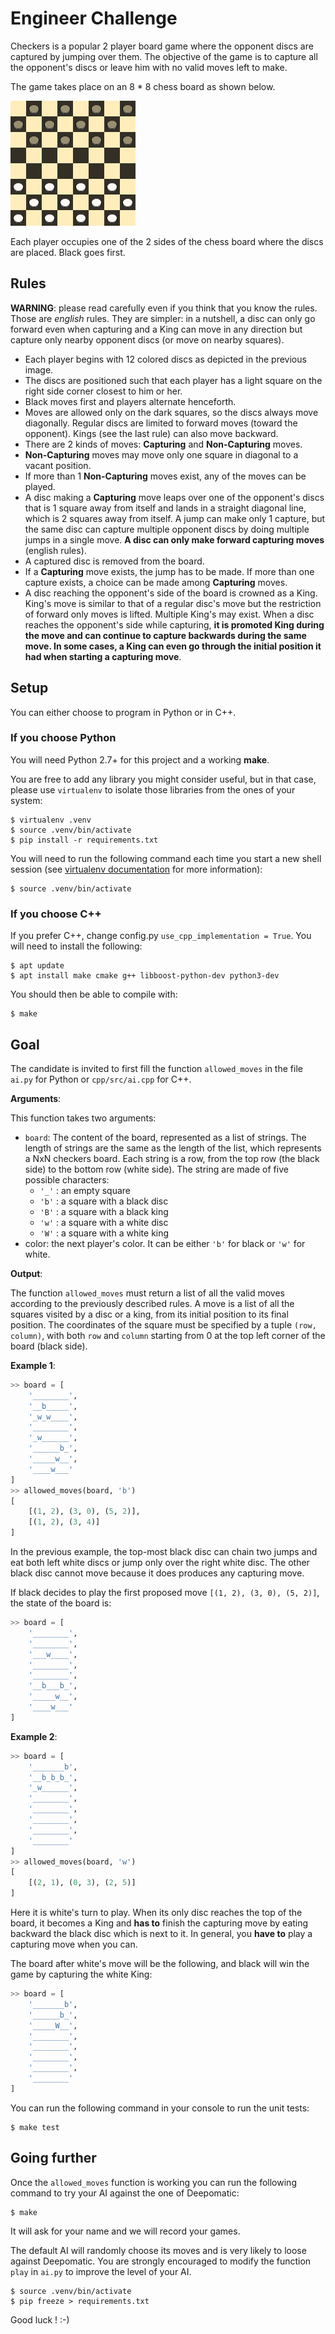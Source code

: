 # Engineer Challenge

Checkers is a popular 2 player board game where the opponent discs are captured by jumping over them. The objective of the game is to capture all the opponent's discs or leave him with no valid moves left to make.

The game takes place on an 8 * 8 chess board as shown below.

![Checkers](imgs/checkers.png)

Each player occupies one of the 2 sides of the chess board where the discs are placed. Black goes first.

## Rules
**WARNING**: please read carefully even if you think that you know the rules. Those are *english* rules. They are simpler: in a nutshell, a disc can only go forward even when capturing and a King can move in any direction but capture only nearby opponent discs (or move on nearby squares).

- Each player begins with 12 colored discs as depicted in the previous image.
- The discs are positioned such that each player has a light square on the right side corner closest to him or her.
- Black moves first and players alternate henceforth.
- Moves are allowed only on the dark squares, so the discs always move diagonally. Regular discs are limited to forward moves (toward the opponent). Kings (see the last rule) can also move backward.
- There are 2 kinds of moves: **Capturing** and **Non-Capturing** moves.
- **Non-Capturing** moves may move only one square in diagonal to a vacant position.
- If more than 1 **Non-Capturing** moves exist, any of the moves can be played.
- A disc making a **Capturing** move leaps over one of the opponent's discs that is 1 square away from itself and lands in a straight diagonal line, which is 2 squares away from itself. A jump can make only 1 capture, but the same disc can capture multiple opponent discs by doing multiple jumps in a single move. **A disc can only make forward capturing moves** (english rules).
- A captured disc is removed from the board.
- If a **Capturing** move exists, the jump has to be made. If more than one capture exists, a choice can be made among **Capturing** moves.
- A disc reaching the opponent's side of the board is crowned as a King. King's move is similar to that of a regular disc's move but the restriction of forward only moves is lifted. Multiple King's may exist. When a disc reaches the opponent's side while capturing, **it is promoted King during the move and can continue to capture backwards during the same move. In some cases, a King can even go through the initial position it had when starting a capturing move**.

## Setup

You can either choose to program in Python or in C++.

### If you choose Python

You will need Python 2.7+ for this project and a working **make**.

You are free to add any library you might consider useful, but in that case, please use ```virtualenv``` to isolate those libraries from the ones of your system:

```
$ virtualenv .venv
$ source .venv/bin/activate
$ pip install -r requirements.txt
```

You will need to run the following command each time you start a new shell session (see [virtualenv documentation](https://virtualenv.pypa.io/en/stable/userguide/) for more information):

```
$ source .venv/bin/activate
```

### If you choose C++

If you prefer C++, change config.py `use_cpp_implementation = True`. You will need to install the following:

```
$ apt update
$ apt install make cmake g++ libboost-python-dev python3-dev
```

You should then be able to compile with:

```
$ make
```

## Goal

The candidate is invited to first fill the function ```allowed_moves``` in the file ```ai.py``` for Python or ```cpp/src/ai.cpp``` for C++.

**Arguments**:

This function takes two arguments:
- ```board```: The content of the board, represented as a list of strings. The length of strings are the same as the length of the list, which represents a NxN checkers board. Each string is a row, from the top row (the black side) to the bottom row (white side). The string are made of five possible characters:
    - ```'_'``` : an empty square
    - ```'b'``` : a square with a black disc
    - ```'B'``` : a square with a black king
    - ```'w'``` : a square with a white disc
    - ```'W'``` : a square with a white king
- color: the next player's color. It can be either ```'b'``` for black or ```'w'``` for white.

**Output**:

The function ```allowed_moves``` must return a list of all the valid moves according to the previously described rules. A move is a list of all the squares visited by a disc or a king, from its initial position to its final position. The coordinates of the square must be specified by a tuple ```(row, column)```, with both ```row``` and ```column``` starting from 0 at the top left corner of the board (black side).

**Example 1**:

```python
>> board = [
    '________',
    '__b_____',
    '_w_w____',
    '________',
    '_w______',
    '______b_',
    '_____w__',
    '____w___'
]
>> allowed_moves(board, 'b')
[
    [(1, 2), (3, 0), (5, 2)],
    [(1, 2), (3, 4)]
]
```

In the previous example, the top-most black disc can chain two jumps and eat both left white
discs or jump only over the right white disc. The other black disc cannot move because it does produces any capturing move.

If black decides to play the first proposed move ```[(1, 2), (3, 0), (5, 2)]```, the state of the board is:

```python
>> board = [
    '________',
    '________',
    '___w____',
    '________',
    '________',
    '__b___b_',
    '_____w__',
    '____w___'
]
```

**Example 2**:

```python
>> board = [
    '_______b',
    '__b_b_b_',
    '_w______',
    '________',
    '________',
    '________',
    '________',
    '________'
]
>> allowed_moves(board, 'w')
[
    [(2, 1), (0, 3), (2, 5)]
]
```

Here it is white's turn to play. When its only disc reaches the top of the board, it becomes a King and **has to** finish the capturing move by eating backward the black disc which is next to it. In general, you **have to** play a capturing move when you can.

The board after white's move will be the following, and black will win the game by capturing the white King:

```python
>> board = [
    '_______b',
    '______b_',
    '_____W__',
    '________',
    '________',
    '________',
    '________',
    '________'
]
```

You can run the following command in your console to run the unit tests:

```
$ make test
```

## Going further

Once the ```allowed_moves``` function is working you can run the following command to try your AI against the one of Deepomatic:

```
$ make
```

It will ask for your name and we will record your games.

The default AI will randomly choose its moves and is very likely to loose against Deepomatic. You are strongly encouraged to modify the function ```play``` in ```ai.py``` to improve the level of your AI.


```
$ source .venv/bin/activate
$ pip freeze > requirements.txt
```


Good luck ! :-)
